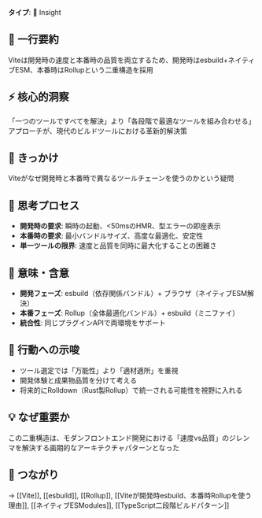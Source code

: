 **タイプ**: 💭 Insight

## 📝 一行要約
Viteは開発時の速度と本番時の品質を両立するため、開発時はesbuild+ネイティブESM、本番時はRollupという二重構造を採用

## ⚡ 核心的洞察
「一つのツールですべてを解決」より「各段階で最適なツールを組み合わせる」アプローチが、現代のビルドツールにおける革新的解決策

## 🎯 きっかけ
Viteがなぜ開発時と本番時で異なるツールチェーンを使うのかという疑問

## 🧠 思考プロセス
- **開発時の要求**: 瞬時の起動、<50msのHMR、型エラーの即座表示
- **本番時の要求**: 最小バンドルサイズ、高度な最適化、安定性
- **単一ツールの限界**: 速度と品質を同時に最大化することの困難さ

## 🌟 意味・含意
- **開発フェーズ**: esbuild（依存関係バンドル）+ ブラウザ（ネイティブESM解決）
- **本番フェーズ**: Rollup（全体最適化バンドル）+ esbuild（ミニファイ）
- **統合性**: 同じプラグインAPIで両環境をサポート

## 🚀 行動への示唆
- ツール選定では「万能性」より「適材適所」を重視
- 開発体験と成果物品質を分けて考える
- 将来的にRolldown（Rust製Rollup）で統一される可能性を視野に入れる

## 💡 なぜ重要か
この二重構造は、モダンフロントエンド開発における「速度vs品質」のジレンマを解決する画期的なアーキテクチャパターンとなった

## 🔗 つながり
→ [[Vite]], [[esbuild]], [[Rollup]], [[Viteが開発時esbuild、本番時Rollupを使う理由]], [[ネイティブESModules]], [[TypeScript二段階ビルドパターン]]